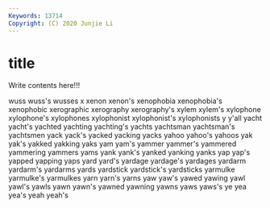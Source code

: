 ```yaml
---
Keywords: 13714
Copyright: (C) 2020 Junjie Li
---
```


# title

Write contents here!!!
 
wuss 
wuss's 
wusses 
x 
xenon 
xenon's 
xenophobia 
xenophobia's
xenophobic 
xerographic 
xerography 
xerography's 
xylem 
xylem's 
xylophone 
xylophone's 
xylophones 
xylophonist
xylophonist's 
xylophonists 
y 
y'all 
yacht 
yacht's 
yachted 
yachting 
yachting's 
yachts
yachtsman 
yachtsman's 
yachtsmen 
yack 
yack's 
yacked 
yacking 
yacks 
yahoo 
yahoo's
yahoos 
yak 
yak's 
yakked 
yakking 
yaks 
yam 
yam's 
yammer 
yammer's
yammered 
yammering 
yammers 
yams 
yank 
yank's 
yanked 
yanking 
yanks 
yap
yap's 
yapped 
yapping 
yaps 
yard 
yard's 
yardage 
yardage's 
yardages 
yardarm
yardarm's 
yardarms 
yards 
yardstick 
yardstick's 
yardsticks 
yarmulke 
yarmulke's 
yarmulkes 
yarn
yarn's 
yarns 
yaw 
yaw's 
yawed 
yawing 
yawl 
yawl's 
yawls 
yawn
yawn's 
yawned 
yawning 
yawns 
yaws 
yaws's 
ye 
yea 
yea's 
yeah
yeah's 
